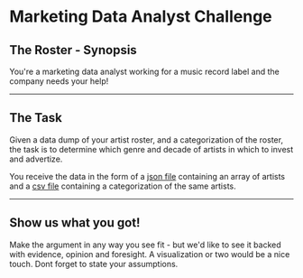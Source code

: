 # Marketing Data Analyst Challenge

## The Roster - Synopsis

You're a marketing data analyst working for a music record label and the company needs your help!

---

## The Task

Given a data dump of your artist roster, and a categorization of the roster, the task is to determine which genre and decade of artists in which to invest and advertize. 

You receive the data in the form of a [json file](./roster.json) containing an array of artists and a [csv file](./artist-genre-decade.csv) containing a categorization of the same artists. 


---

## **Show us what you got!**

Make the argument in any way you see fit - but we'd like to see it backed with evidence, opinion and foresight. A visualization or two would be a nice touch. Dont forget to state your assumptions. 

